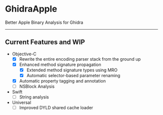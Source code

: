 # GhidraApple

Better Apple Binary Analysis for Ghidra

---

## Current Features and WIP

- Objective-C
  -  [x] Rewrite the entire encoding parser stack from the ground up
  -  [x] Enhanced method signature propagation
      -  [x] Extended method signature types using MRO
      -  [x] Automatic selector-based parameter renaming
  -  [x] Automatic property tagging and annotation
  -  [ ] NSBlock Analysis
- Swift
  -  [ ] String analysis
- Universal
  -  [ ] Improved DYLD shared cache loader
